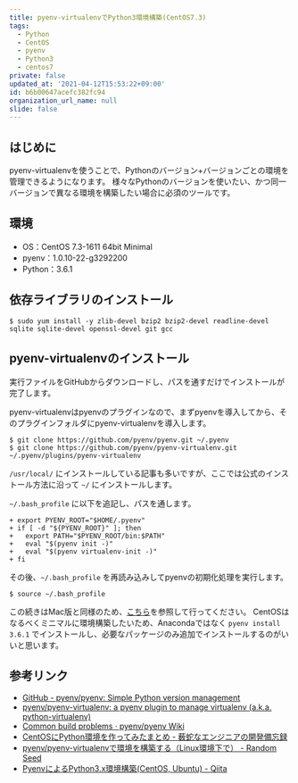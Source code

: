 ```yaml
---
title: pyenv-virtualenvでPython3環境構築(CentOS7.3)
tags:
  - Python
  - CentOS
  - pyenv
  - Python3
  - centos7
private: false
updated_at: '2021-04-12T15:53:22+09:00'
id: b6b00647acefc382fc94
organization_url_name: null
slide: false
---
```

## はじめに

pyenv-virtualenvを使うことで、Pythonのバージョン+バージョンごとの環境を管理できるようになります。
様々なPythonのバージョンを使いたい、かつ同一バージョンで異なる環境を構築したい場合に必須のツールです。

## 環境

- OS：CentOS 7.3-1611 64bit Minimal
- pyenv：1.0.10-22-g3292200
- Python：3.6.1

## 依存ライブラリのインストール

```shell-session
$ sudo yum install -y zlib-devel bzip2 bzip2-devel readline-devel sqlite sqlite-devel openssl-devel git gcc
```

## pyenv-virtualenvのインストール

実行ファイルをGitHubからダウンロードし、パスを通すだけでインストールが完了します。

pyenv-virtualenvはpyenvのプラグインなので、まずpyenvを導入してから、そのプラグインフォルダにpyenv-virtualenvを導入します。

```shell-session
$ git clone https://github.com/pyenv/pyenv.git ~/.pyenv
$ git clone https://github.com/pyenv/pyenv-virtualenv.git ~/.pyenv/plugins/pyenv-virtualenv
```

`/usr/local/` にインストールしている記事も多いですが、ここでは公式のインストール方法に沿って `~/` にインストールします。

`~/.bash_profile` に以下を追記し、パスを通します。

```diff_shell:.bash_profile
+ export PYENV_ROOT="$HOME/.pyenv"
+ if [ -d "${PYENV_ROOT}" ]; then
+   export PATH="$PYENV_ROOT/bin:$PATH"
+   eval "$(pyenv init -)"
+   eval "$(pyenv virtualenv-init -)"
+ fi
```

その後、`~/.bash_profile` を再読み込みしてpyenvの初期化処理を実行します。

```shell-session
$ source ~/.bash_profile
```

この続きはMac版と同様のため、[こちら](http://qiita.com/uhooi/items/b2f3a121b2e9dac6a256#python3%E7%B3%BB%E3%81%AE%E3%82%A4%E3%83%B3%E3%82%B9%E3%83%88%E3%83%BC%E3%83%AB)を参照して行ってください。
CentOSはなるべくミニマルに環境構築したいため、Anacondaではなく `pyenv install 3.6.1` でインストールし、必要なパッケージのみ追加でインストールするのがいいと思います。

## 参考リンク

- [GitHub - pyenv/pyenv: Simple Python version management](https://github.com/pyenv/pyenv#installation)
- [pyenv/pyenv-virtualenv: a pyenv plugin to manage virtualenv (a.k.a. python-virtualenv)](https://github.com/pyenv/pyenv-virtualenv)
- [Common build problems · pyenv/pyenv Wiki](https://github.com/pyenv/pyenv/wiki/Common-build-problems)
- [CentOSにPython環境を作ってみたまとめ - 薮蛇なエンジニアの開発備忘録](http://h2shiki.hateblo.jp/entry/2016/03/30/230633)
- [pyenv/pyenv-virtualenvで環境を構築する（Linux環境下で） - Random Seed](http://fly-in-the-dusk.hatenablog.com/entry/2016/05/06/003044)
- [PyenvによるPython3.x環境構築(CentOS, Ubuntu) - Qiita](http://qiita.com/akito1986/items/be5dcd1a502aaf22010b)
